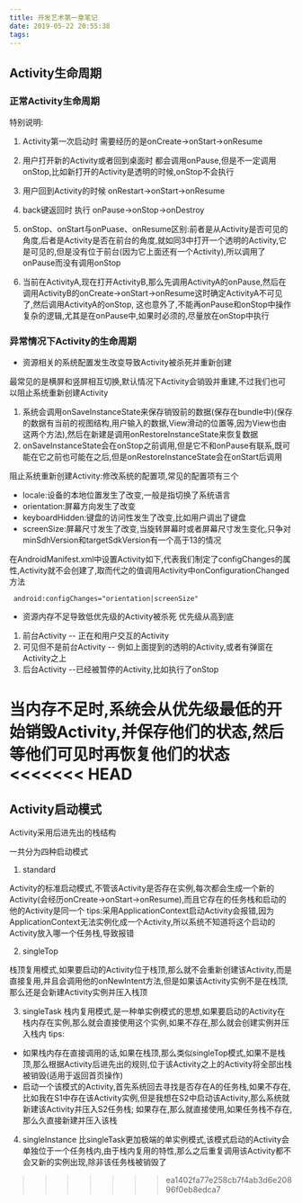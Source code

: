 ```yaml
---
title: 开发艺术第一章笔记
date: 2019-05-22 20:55:38
tags:
---
```

## Activity生命周期

### 正常Activity生命周期

特别说明:
1. Activity第一次启动时 需要经历的是onCreate->onStart->onResume
2. 用户打开新的Activity或者回到桌面时 都会调用onPause,但是不一定调用onStop,比如新打开的Activity是透明的时候,onStop不会执行
3. 用户回到Activity的时候 onRestart->onStart->onResume
4. back键返回时 执行 onPause->onStop->onDestroy
5. onStop、onStart与onPuase、onResume区别:前者是从Activity是否可见的角度,后者是Activity是否在前台的角度,就如同3中打开一个透明的Activity,它是可见的,但是没有位于前台(因为它上面还有一个Activity),所以调用了onPause而没有调用onStop

6. 当前在ActivityA,现在打开ActivityB,那么先调用ActivityA的onPause,然后在调用ActivityB的onCreate->onStart->onResume这时确定ActivityA不可见了,然后调用ActivityA的onStop,
这也意外了,不能再onPause和onStop中操作复杂的逻辑,尤其是在onPause中,如果时必须的,尽量放在onStop中执行



### 异常情况下Activity的生命周期


* 资源相关的系统配置发生改变导致Activity被杀死并重新创建

最常见的是横屏和竖屏相互切换,默认情况下Activity会销毁并重建,不过我们也可以阻止系统重新创建Activity

1. 系统会调用onSaveInstanceState来保存销毁前的数据(保存在bundle中)(保存的数据有当前的视图结构,用户输入的数据,View滑动的位置等,因为View也由这两个方法),然后在新建是调用onRestoreInstanceState来恢复数据
2. onSaveInstanceState会在onStop之前调用,但是它不和onPause有联系,既可能在它之前也可能在之后,但是onRestoreInstanceState会在onStart后调用





阻止系统重新创建Activity:修改系统的配置项,常见的配置项有三个

* locale:设备的本地位置发生了改变,一般是指切换了系统语言
* orientation:屏幕方向发生了改变
* keyboardHidden:键盘的访问性发生了改变,比如用户调出了键盘
* screenSize:屏幕尺寸发生了改变,当旋转屏幕时或者屏幕尺寸发生变化,只争对minSdhVersion和targetSdkVersion有一个高于13的情况


在AndroidManifest.xml中设置Activity如下,代表我们制定了configChanges的属性,Activity就不会创建了,取而代之的值调用Activity中onConfigurationChanged方法
```
 android:configChanges="orientation|screenSize"
```


* 资源内存不足导致低优先级的Activity被杀死
优先级从高到底
1. 前台Activity -- 正在和用户交互的Activity
2. 可见但不是前台Activity -- 例如上面提到的透明的Activity,或者有弹窗在Activity之上
3. 后台Activity --已经被暂停的Activity,比如执行了onStop

当内存不足时,系统会从优先级最低的开始销毁Activity,并保存他们的状态,然后等他们可见时再恢复他们的状态
<<<<<<< HEAD
=======


## Activity启动模式

Activity采用后进先出的栈结构

一共分为四种启动模式
1. standard

Activity的标准启动模式,不管该Activity是否存在实例,每次都会生成一个新的Activity(会经历onCreate->onStart->onResume),而且它存在的任务栈和启动的他的Activity是同一个
 tips:采用ApplicationContext启动Activity会报错,因为ApplicationContext无法实例化成一个Activity,所以系统不知道将这个启动的Activity放入哪一个任务栈,导致报错

2. singleTop

栈顶复用模式,如果要启动的Activity位于栈顶,那么就不会重新创建该Activity,而是直接复用,并且会调用他的onNewIntent方法,但是如果该Activity实例不是在栈顶,那么还是会新建Activity实例并压入栈顶

3. singleTask
栈内复用模式,是一种单实例模式的思想,如果要启动的Activity在栈内存在实例,那么就会直接使用这个实例,如果不存在,那么就会创建实例并压入栈内
 tips: 
 
 * 如果栈内存在直接调用的话,如果在栈顶,那么类似singleTop模式,如果不是栈顶,那么根据Activity后进先出的规则,位于该Activity之上的Activity将全部出栈被销毁(适用于返回首页操作)
 * 启动一个该模式的Activity,首先系统回去寻找是否存在A的任务栈,如果不存在,比如我在S1中存在该Activity实例,但是我想在S2中启动该Activity,那么系统就新建该Activity并压入S2任务栈;
 如果存在,那么就直接使用,如果任务栈不存在,那么久直接新建并压入该栈

4. singleInstance
 比singleTask更加极端的单实例模式,该模式启动的Activity会单独位于一个任务栈内,由于栈内复用的特性,那么之后重复调用该Activity都不会又新的实例出现,除非该任务栈被销毁了
>>>>>>> ea1402fa77e258cb7f4ab3d6e20896f0eb8edca7
